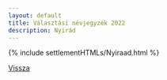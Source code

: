 ```yaml
---
layout: default
title: Választási névjegyzék 2022
description: Nyirád
---
```


{% include settlementHTMLs/Nyiraad.html %}

[Vissza](../)